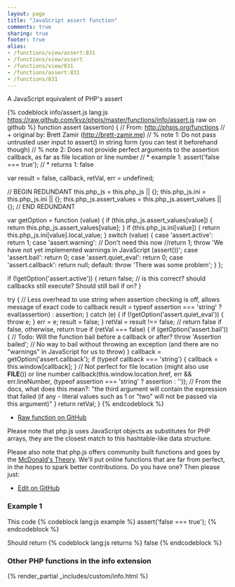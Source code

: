 ```yaml
---
layout: page
title: "JavaScript assert function"
comments: true
sharing: true
footer: true
alias:
- /functions/view/assert:831
- /functions/view/assert
- /functions/view/831
- /functions/assert:831
- /functions/831
---
```

<!-- Generated by Rakefile:build -->
A JavaScript equivalent of PHP's assert

{% codeblock info/assert.js lang:js https://raw.github.com/kvz/phpjs/master/functions/info/assert.js raw on github %}
function assert (assertion) {
  // From: http://phpjs.org/functions
  // +   original by: Brett Zamir (http://brett-zamir.me)
  // %          note 1: Do not pass untrusted user input to assert() in string form (you can test it beforehand though)
  // %          note 2: Does not provide perfect arguments to the assertion callback, as far as file location or line number
  // *     example 1: assert('false === true');
  // *     returns 1: false

  var result = false,
    callback, retVal, err = undefined;

  // BEGIN REDUNDANT
  this.php_js = this.php_js || {};
  this.php_js.ini = this.php_js.ini || {};
  this.php_js.assert_values = this.php_js.assert_values || {};
  // END REDUNDANT

  var getOption = function (value) {
    if (this.php_js.assert_values[value]) {
      return this.php_js.assert_values[value];
    }
    if (this.php_js.ini[value]) {
      return this.php_js.ini[value].local_value;
    }
    switch (value) {
    case 'assert.active':
      return 1;
    case 'assert.warning':
      // Don't need this now
      //return 1;
      throw 'We have not yet implemented warnings in JavaScript (assert())';
    case 'assert.bail':
      return 0;
    case 'assert.quiet_eval':
      return 0;
    case 'assert.callback':
      return null;
    default:
      throw 'There was some problem';
    }
  };

  if (!getOption('assert.active')) {
    return false; // is this correct? should callbacks still execute? Should still bail if on?
  }

  try { // Less overhead to use string when assertion checking is off, allows message of exact code to callback
    result = typeof assertion === 'string' ? eval(assertion) : assertion;
  } catch (e) {
    if (!getOption('assert.quiet_eval')) {
      throw e;
    }
    err = e;
    result = false;
  }
  retVal = result !== false; // return false if false, otherwise, return true
  if (retVal === false) {
    if (getOption('assert.bail')) { // Todo: Will the function bail before a callback or after?
      throw 'Assertion bailed'; // No way to bail without throwing an exception (and there are no "warnings" in JavaScript for us to throw)
    }
    callback = getOption('assert.callback');
    if (typeof callback === 'string') {
      callback = this.window[callback];
    }
    // Not perfect for file location (might also use __FILE__()) or line number
    callback(this.window.location.href, err && err.lineNumber, (typeof assertion === 'string' ? assertion : '')); // From the docs, what does this mean?: "the third argument will contain the expression that failed (if any - literal values such as 1 or "two" will not be passed via this argument)"
  }
  return retVal;
}
{% endcodeblock %}

 - [Raw function on GitHub](https://github.com/kvz/phpjs/blob/master/functions/info/assert.js)

Please note that php.js uses JavaScript objects as substitutes for PHP arrays, they are 
the closest match to this hashtable-like data structure. 

Please also note that php.js offers community built functions and goes by the 
[McDonald's Theory](https://medium.com/what-i-learned-building/9216e1c9da7d). We'll put online 
functions that are far from perfect, in the hopes to spark better contributions. 
Do you have one? Then please just: 

 - [Edit on GitHub](https://github.com/kvz/phpjs/edit/master/functions/info/assert.js)

### Example 1
This code
{% codeblock lang:js example %}
assert('false === true');
{% endcodeblock %}

Should return
{% codeblock lang:js returns %}
false
{% endcodeblock %}


### Other PHP functions in the info extension
{% render_partial _includes/custom/info.html %}
